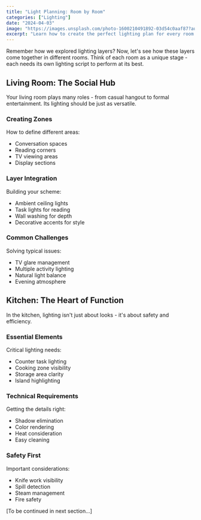 ```yaml
---
title: "Light Planning: Room by Room"
categories: ["Lighting"]
date: "2024-04-03"
image: "https://images.unsplash.com/photo-1600210491892-03d54c0aaf87?auto=format&fit=crop&q=80&w=1920"
excerpt: "Learn how to create the perfect lighting plan for every room in your home. Discover professional techniques for combining functionality and atmosphere in each unique space."
---
```


Remember how we explored lighting layers? Now, let's see how these layers come together in different rooms. Think of each room as a unique stage - each needs its own lighting script to perform at its best.

## Living Room: The Social Hub

Your living room plays many roles - from casual hangout to formal entertainment. Its lighting should be just as versatile.

### Creating Zones
How to define different areas:
- Conversation spaces
- Reading corners
- TV viewing areas
- Display sections

### Layer Integration
Building your scheme:
- Ambient ceiling lights
- Task lights for reading
- Wall washing for depth
- Decorative accents for style

### Common Challenges
Solving typical issues:
- TV glare management
- Multiple activity lighting
- Natural light balance
- Evening atmosphere

## Kitchen: The Heart of Function

In the kitchen, lighting isn't just about looks - it's about safety and efficiency.

### Essential Elements
Critical lighting needs:
- Counter task lighting
- Cooking zone visibility
- Storage area clarity
- Island highlighting

### Technical Requirements
Getting the details right:
- Shadow elimination
- Color rendering
- Heat consideration
- Easy cleaning

### Safety First
Important considerations:
- Knife work visibility
- Spill detection
- Steam management
- Fire safety

[To be continued in next section...] 